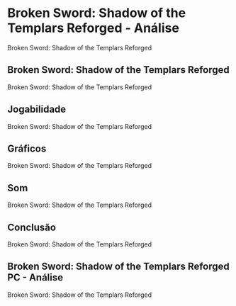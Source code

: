 ---
---

# Broken Sword: Shadow of the Templars Reforged - Análise

Broken Sword: Shadow of the Templars Reforged

## Broken Sword: Shadow of the Templars Reforged

Broken Sword: Shadow of the Templars Reforged

## Jogabilidade

Broken Sword: Shadow of the Templars Reforged

## Gráficos

Broken Sword: Shadow of the Templars Reforged

## Som

Broken Sword: Shadow of the Templars Reforged

## Conclusão

Broken Sword: Shadow of the Templars Reforged

## Broken Sword: Shadow of the Templars Reforged PC - Análise

Broken Sword: Shadow of the Templars Reforged
